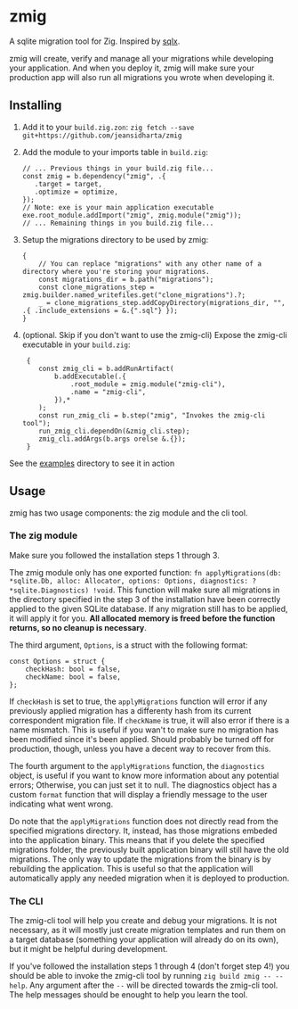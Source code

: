 # zmig

A sqlite migration tool for Zig. Inspired by
[sqlx](https://github.com/launchbadge/sqlx).

zmig will create, verify and manage all your migrations while developing your
application. And when you deploy it, zmig will make sure your production app
will also run all migrations you wrote when developing it.

## Installing

1. Add it to your `build.zig.zon`:
   `zig fetch --save git+https://github.com/jeansidharta/zmig`

2. Add the module to your imports table in `build.zig`:

   ```zig
   // ... Previous things in your build.zig file...
   const zmig = b.dependency("zmig", .{
      .target = target,
      .optimize = optimize,
   });
   // Note: exe is your main application executable
   exe.root_module.addImport("zmig", zmig.module("zmig"));
   // ... Remaining things in you build.zig file...
   ```

3. Setup the migrations directory to be used by zmig:
   ```zig
   {
       // You can replace "migrations" with any other name of a directory where you're storing your migrations.
       const migrations_dir = b.path("migrations");
       const clone_migrations_step = zmig.builder.named_writefiles.get("clone_migrations").?;
       _ = clone_migrations_step.addCopyDirectory(migrations_dir, "", .{ .include_extensions = &.{".sql"} });
   }
   ```
4. (optional. Skip if you don't want to use the zmig-cli) Expose the zmig-cli
   executable in your `build.zig`:
   ```zig
    {
       const zmig_cli = b.addRunArtifact(
           b.addExecutable(.{
               .root_module = zmig.module("zmig-cli"),
               .name = "zmig-cli",
           }),*
       );
       const run_zmig_cli = b.step("zmig", "Invokes the zmig-cli tool");
       run_zmig_cli.dependOn(&zmig_cli.step);
       zmig_cli.addArgs(b.args orelse &.{});
    }
   ```

See the [examples](https://github.com/Jeansidharta/zmig/tree/main/examples)
directory to see it in action

## Usage

zmig has two usage components: the zig module and the cli tool.

### The zig module

Make sure you followed the installation steps 1 through 3.

The zmig module only has one exported function:
`fn applyMigrations(db: *sqlite.Db, alloc: Allocator, options: Options, diagnostics: ?*sqlite.Diagnostics) !void`.
This function will make sure all migrations in the directory specified in the
step 3 of the installation have been correctly applied to the given SQLite
database. If any migration still has to be applied, it will apply it for you.
**All allocated memory is freed before the function returns, so no cleanup is
necessary**.

The third argument, `Options`, is a struct with the following format:

```zig
const Options = struct {
    checkHash: bool = false,
    checkName: bool = false,
};
```

If `checkHash` is set to true, the `applyMigrations` function will error if any
previously applied migration has a differenty hash from its current
correspondent migration file. If `checkName` is true, it will also error if
there is a name mismatch. This is useful if you wan't to make sure no migration
has been modified since it's been applied. Should probably be turned off for
production, though, unless you have a decent way to recover from this.

The fourth argument to the `applyMigrations` function, the `diagnostics` object,
is useful if you want to know more information about any potential errors;
Otherwise, you can just set it to null. The diagnostics object has a custom
`format` function that will display a friendly message to the user indicating
what went wrong.

Do note that the `applyMigrations` function does not directly read from the
specified migrations directory. It, instead, has those migrations embeded into
the application binary. This means that if you delete the specified migrations
folder, the previously built application binary will still have the old
migrations. The only way to update the migrations from the binary is by
rebuilding the application. This is useful so that the application will
automatically apply any needed migration when it is deployed to production.

### The CLI

The zmig-cli tool will help you create and debug your migrations. It is not
necessary, as it will mostly just create migration templates and run them on a
target database (something your application will already do on its own), but it
might be helpful during development.

If you've followed the installation steps 1 through 4 (don't forget step 4!) you
should be able to invoke the zmig-cli tool by running
`zig build zmig -- --help`. Any argument after the `--` will be directed towards
the zmig-cli tool. The help messages should be enought to help you learn the
tool.
